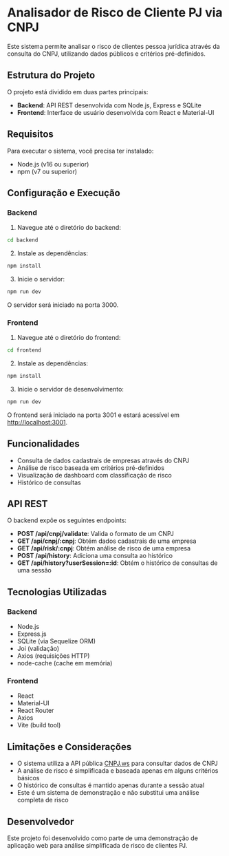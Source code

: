 # Analisador de Risco de Cliente PJ via CNPJ

Este sistema permite analisar o risco de clientes pessoa jurídica através da consulta do CNPJ, utilizando dados públicos e critérios pré-definidos.

## Estrutura do Projeto

O projeto está dividido em duas partes principais:

- **Backend**: API REST desenvolvida com Node.js, Express e SQLite
- **Frontend**: Interface de usuário desenvolvida com React e Material-UI

## Requisitos

Para executar o sistema, você precisa ter instalado:

- Node.js (v16 ou superior)
- npm (v7 ou superior)

## Configuração e Execução

### Backend

1. Navegue até o diretório do backend:

```bash
cd backend
```

2. Instale as dependências:

```bash
npm install
```

3. Inicie o servidor:

```bash
npm run dev
```

O servidor será iniciado na porta 3000.

### Frontend

1. Navegue até o diretório do frontend:

```bash
cd frontend
```

2. Instale as dependências:

```bash
npm install
```

3. Inicie o servidor de desenvolvimento:

```bash
npm run dev
```

O frontend será iniciado na porta 3001 e estará acessível em [http://localhost:3001](http://localhost:3001).

## Funcionalidades

- Consulta de dados cadastrais de empresas através do CNPJ
- Análise de risco baseada em critérios pré-definidos
- Visualização de dashboard com classificação de risco
- Histórico de consultas

## API REST

O backend expõe os seguintes endpoints:

- **POST /api/cnpj/validate**: Valida o formato de um CNPJ
- **GET /api/cnpj/:cnpj**: Obtém dados cadastrais de uma empresa
- **GET /api/risk/:cnpj**: Obtém análise de risco de uma empresa
- **POST /api/history**: Adiciona uma consulta ao histórico
- **GET /api/history?userSession=:id**: Obtém o histórico de consultas de uma sessão

## Tecnologias Utilizadas

### Backend
- Node.js
- Express.js
- SQLite (via Sequelize ORM)
- Joi (validação)
- Axios (requisições HTTP)
- node-cache (cache em memória)

### Frontend
- React
- Material-UI
- React Router
- Axios
- Vite (build tool)

## Limitações e Considerações

- O sistema utiliza a API pública [CNPJ.ws](https://docs.cnpj.ws) para consultar dados de CNPJ
- A análise de risco é simplificada e baseada apenas em alguns critérios básicos
- O histórico de consultas é mantido apenas durante a sessão atual
- Este é um sistema de demonstração e não substitui uma análise completa de risco

## Desenvolvedor

Este projeto foi desenvolvido como parte de uma demonstração de aplicação web para análise simplificada de risco de clientes PJ.